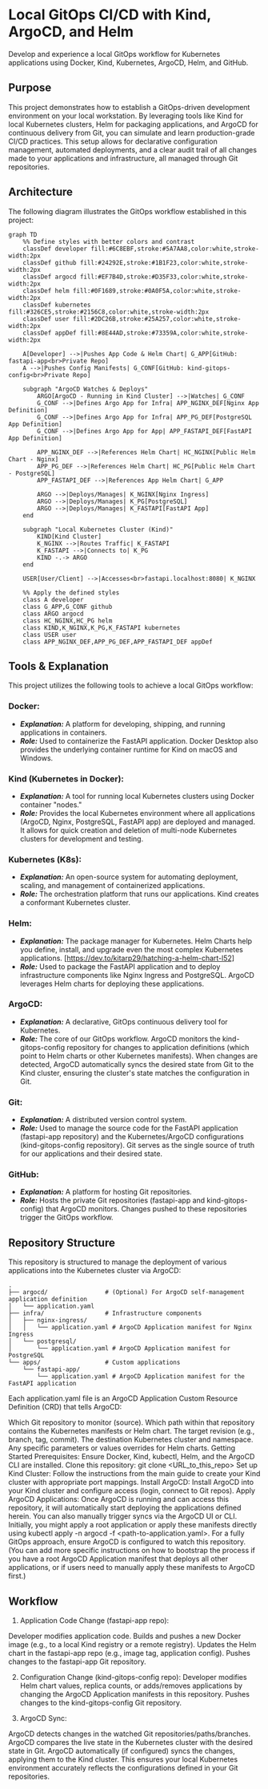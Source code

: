 # Local GitOps CI/CD with Kind, ArgoCD, and Helm

Develop and experience a local GitOps workflow for Kubernetes applications using Docker, Kind, Kubernetes, ArgoCD, Helm, and GitHub.

## Purpose

This project demonstrates how to establish a GitOps-driven development environment on your local workstation. By leveraging tools like Kind for local Kubernetes clusters, Helm for packaging applications, and ArgoCD for continuous delivery from Git, you can simulate and learn production-grade CI/CD practices. This setup allows for declarative configuration management, automated deployments, and a clear audit trail of all changes made to your applications and infrastructure, all managed through Git repositories.

## Architecture

The following diagram illustrates the GitOps workflow established in this project:

```mermaid
graph TD
    %% Define styles with better colors and contrast
    classDef developer fill:#6C8EBF,stroke:#5A7AA8,color:white,stroke-width:2px
    classDef github fill:#24292E,stroke:#1B1F23,color:white,stroke-width:2px
    classDef argocd fill:#EF7B4D,stroke:#D35F33,color:white,stroke-width:2px
    classDef helm fill:#0F1689,stroke:#0A0F5A,color:white,stroke-width:2px
    classDef kubernetes fill:#326CE5,stroke:#2156C8,color:white,stroke-width:2px
    classDef user fill:#2DC26B,stroke:#25A257,color:white,stroke-width:2px
    classDef appDef fill:#8E44AD,stroke:#73359A,color:white,stroke-width:2px

    A[Developer] -->|Pushes App Code & Helm Chart| G_APP[GitHub: fastapi-app<br>Private Repo]
    A -->|Pushes Config Manifests| G_CONF[GitHub: kind-gitops-config<br>Private Repo]

    subgraph "ArgoCD Watches & Deploys"
        ARGO[ArgoCD - Running in Kind Cluster] -->|Watches| G_CONF
        G_CONF -->|Defines Argo App for Infra| APP_NGINX_DEF[Nginx App Definition]
        G_CONF -->|Defines Argo App for Infra| APP_PG_DEF[PostgreSQL App Definition]
        G_CONF -->|Defines Argo App for App| APP_FASTAPI_DEF[FastAPI App Definition]

        APP_NGINX_DEF -->|References Helm Chart| HC_NGINX[Public Helm Chart - Nginx]
        APP_PG_DEF -->|References Helm Chart| HC_PG[Public Helm Chart - PostgreSQL]
        APP_FASTAPI_DEF -->|References App Helm Chart| G_APP

        ARGO -->|Deploys/Manages| K_NGINX[Nginx Ingress]
        ARGO -->|Deploys/Manages| K_PG[PostgreSQL]
        ARGO -->|Deploys/Manages| K_FASTAPI[FastAPI App]
    end

    subgraph "Local Kubernetes Cluster (Kind)"
        KIND[Kind Cluster]
        K_NGINX -->|Routes Traffic| K_FASTAPI
        K_FASTAPI -->|Connects to| K_PG
        KIND -.-> ARGO
    end

    USER[User/Client] -->|Accesses<br>fastapi.localhost:8080| K_NGINX

    %% Apply the defined styles
    class A developer
    class G_APP,G_CONF github
    class ARGO argocd
    class HC_NGINX,HC_PG helm
    class KIND,K_NGINX,K_PG,K_FASTAPI kubernetes
    class USER user
    class APP_NGINX_DEF,APP_PG_DEF,APP_FASTAPI_DEF appDef
```

## Tools & Explanation
This project utilizes the following tools to achieve a local GitOps workflow:

### Docker:

* **_Explanation:_** A platform for developing, shipping, and running applications in containers.
* **_Role:_** Used to containerize the FastAPI application. Docker Desktop also provides the underlying container runtime for Kind on macOS and Windows.

### Kind (Kubernetes in Docker):

* **_Explanation:_** A tool for running local Kubernetes clusters using Docker container "nodes."
* **_Role:_** Provides the local Kubernetes environment where all applications (ArgoCD, Nginx, PostgreSQL, FastAPI app) are deployed and managed. It allows for quick creation and deletion of multi-node Kubernetes clusters for development and testing.

### Kubernetes (K8s):

* **_Explanation:_** An open-source system for automating deployment, scaling, and management of containerized applications.
* **_Role:_** The orchestration platform that runs our applications. Kind creates a conformant Kubernetes cluster.

### Helm:

* **_Explanation:_** The package manager for Kubernetes. Helm Charts help you define, install, and upgrade even the most complex Kubernetes applications. [https://dev.to/kitarp29/hatching-a-helm-chart-l52]
* **_Role:_** Used to package the FastAPI application and to deploy infrastructure components like Nginx Ingress and PostgreSQL. ArgoCD leverages Helm charts for deploying these applications.

### ArgoCD:

* **_Explanation:_** A declarative, GitOps continuous delivery tool for Kubernetes.
* **_Role:_** The core of our GitOps workflow. ArgoCD monitors the kind-gitops-config repository for changes to application definitions (which point to Helm charts or other Kubernetes manifests). When changes are detected, ArgoCD automatically syncs the desired state from Git to the Kind cluster, ensuring the cluster's state matches the configuration in Git.

### Git:

* **_Explanation:_** A distributed version control system.
* **_Role:_** Used to manage the source code for the FastAPI application (fastapi-app repository) and the Kubernetes/ArgoCD configurations (kind-gitops-config repository). Git serves as the single source of truth for our applications and their desired state.

### GitHub:

* **_Explanation:_** A platform for hosting Git repositories.
* **_Role:_** Hosts the private Git repositories (fastapi-app and kind-gitops-config) that ArgoCD monitors. Changes pushed to these repositories trigger the GitOps workflow.

## Repository Structure
This repository is structured to manage the deployment of various applications into the Kubernetes cluster via ArgoCD:

```
.
├── argocd/                # (Optional) For ArgoCD self-management application definition
│   └── application.yaml
├── infra/                 # Infrastructure components
│   ├── nginx-ingress/
│   │   └── application.yaml # ArgoCD Application manifest for Nginx Ingress
│   └── postgresql/
│       └── application.yaml # ArgoCD Application manifest for PostgreSQL
└── apps/                  # Custom applications
    └── fastapi-app/
        └── application.yaml # ArgoCD Application manifest for the FastAPI application
```

Each application.yaml file is an ArgoCD Application Custom Resource Definition (CRD) that tells ArgoCD:

Which Git repository to monitor (source).
Which path within that repository contains the Kubernetes manifests or Helm chart.
The target revision (e.g., branch, tag, commit).
The destination Kubernetes cluster and namespace.
Any specific parameters or values overrides for Helm charts.
Getting Started
Prerequisites: Ensure Docker, Kind, kubectl, Helm, and the ArgoCD CLI are installed.
Clone this repository: git clone <URL_to_this_repo>
Set up Kind Cluster: Follow the instructions from the main guide to create your Kind cluster with appropriate port mappings.
Install ArgoCD: Install ArgoCD into your Kind cluster and configure access (login, connect to Git repos).
Apply ArgoCD Applications: Once ArgoCD is running and can access this repository, it will automatically start deploying the applications defined herein. You can also manually trigger syncs via the ArgoCD UI or CLI.
Initially, you might apply a root application or apply these manifests directly using kubectl apply -n argocd -f <path-to-application.yaml>. For a fully GitOps approach, ensure ArgoCD is configured to watch this repository.
(You can add more specific instructions on how to bootstrap the process if you have a root ArgoCD Application manifest that deploys all other applications, or if users need to manually apply these manifests to ArgoCD first.)

## Workflow

1. Application Code Change (fastapi-app repo):

Developer modifies application code.
Builds and pushes a new Docker image (e.g., to a local Kind registry or a remote registry).
Updates the Helm chart in the fastapi-app repo (e.g., image tag, application config).
Pushes changes to the fastapi-app Git repository.

2. Configuration Change (kind-gitops-config repo):
Developer modifies Helm chart values, replica counts, or adds/removes applications by changing the ArgoCD Application manifests in this repository.
Pushes changes to the kind-gitops-config Git repository.

3. ArgoCD Sync:

ArgoCD detects changes in the watched Git repositories/paths/branches.
ArgoCD compares the live state in the Kubernetes cluster with the desired state in Git.
ArgoCD automatically (if configured) syncs the changes, applying them to the Kind cluster.
This ensures your local Kubernetes environment accurately reflects the configurations defined in your Git repositories.